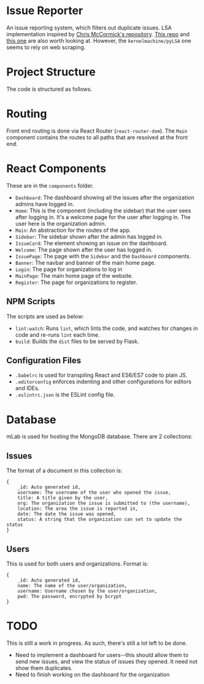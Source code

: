 # Issue Reporter
An issue reporting system, which filters out duplicate issues. LSA implementation inspired by [Chris McCormick's repository](https://github.com/chrisjmccormick/LSA_Classification). [This repo](https://github.com/kernelmachine/pyLSA/blob/master/lsa.py) and [this one](https://github.com/llazzaro/lsa_python) are also worth looking at. However, the `kernelmachine/pyLSA` one seems to rely on web scraping.

# Project Structure
The code is structured as follows.

# Routing
Front end routing is done via React Router (`react-router-dom`). The `Main` component contains the routes to all paths that are resolved at the front end.

# React Components
These are in the `components` folder.
* `Dashboard`: The dashboard showing all the issues after the organization admins have logged in.
* `Home`: This is the component (including the sidebar) that the user sees after logging in. It's a welcome page for the user after logging in. The user here is the organization admin.
* `Main`: An abstraction for the routes of the app.
* `Sidebar`: The sidebar shown after the admin has logged in.
* `IssueCard`: The element showing an issue on the dashboard.
* `Welcome`: The page shown after the user has logged in.
* `IssuePage`: The page with the `Sidebar` and the `Dashboard` components.
* `Banner`: The navbar and banner of the main home page.
* `Login`: The page for organizations to log in
* `MainPage`: The main home page of the website.
* `Register`: The page for organizations to register.

## NPM Scripts
The scripts are used as below:
* `lint:watch`: Runs `lint`, which lints the code, and watches for changes in code and re-runs `lint` each time.
* `build`: Builds the `dist` files to be served by Flask.

## Configuration Files
* `.babelrc` is used for transpiling React and ES6/ES7 code to plain JS.
* `.editorconfig` enforces indenting and other configurations for editors and IDEs.
* `.eslintrc.json` is the ESLint config file.

# Database
mLab is used for hosting the MongoDB database. There are 2 collections:

## Issues
The format of a document in this collection is:
```
{
    _id: Auto generated id,
    username: The username of the user who opened the issue,
    title: A title given by the user,
    org: The organization the issue is submitted to (the username),
    location: The area the issue is reported in,
    date: The date the issue was opened,
    status: A string that the organization can set to update the status
}
```

## Users
This is used for both users and organizations. Format is:
```
{
    _id: Auto generated id,
    name: The name of the user/organization,
    username: Username chosen by the user/organization,
    pwd: The password, encrypted by bcrypt
}
```

# TODO
This is still a work in progress. As such, there's still a lot left to be done.
* Need to implement a dashboard for users--this should allow them to send new issues, and view the status of issues they opened. It need not show them duplicates.
* Need to finish working on the dashboard for the organization
